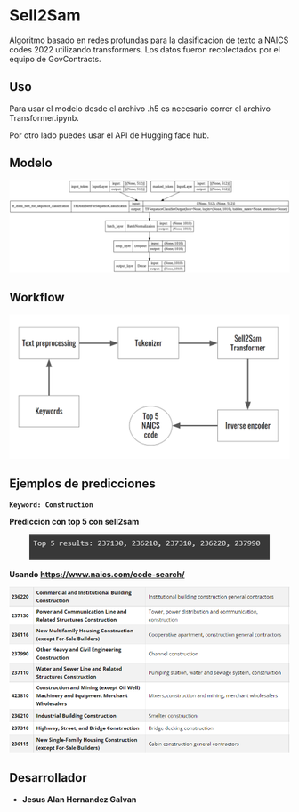 
# Sell2Sam
Algoritmo basado en redes profundas para la clasificacion de texto a NAICS codes 2022 utilizando transformers.
Los datos fueron recolectados por el equipo de GovContracts.

## Uso

Para usar el modelo desde el archivo .h5 es necesario correr el archivo Transformer.ipynb.

Por otro lado puedes usar el API de Hugging face hub.

## Modelo
<b>

<p align="center">
  <img src="sell2sam\Transformer.png" title = "Modelo">
</p>

## Workflow

<p align="center">
  <img src="sell2sam\Workflow.png" title = "Workflow">
</p>

## Ejemplos de predicciones

```
Keyword: Construction
```

Prediccion con top 5 con sell2sam

<p align="center">
  <img src="sell2sam\ejemplo_resultado.png" title = "Reusltados de keyword construction modelo">
</p>

Usando https://www.naics.com/code-search/

<p align="center">
  <img src="sell2sam\naics.png" title = "Reusltados de keyword construction naics.com">
</p>


## Desarrollador
* Jesus Alan Hernandez Galvan